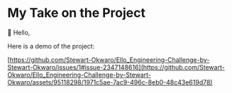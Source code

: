 # My Take on the Project

👋 Hello,

Here is a demo of the project:

[https://github.com/Stewart-Okwaro/Ello_Engineering-Challenge-by-Stewart-Okwaro/issues/1#issue-2347148616](https://github.com/Stewart-Okwaro/Ello_Engineering-Challenge-by-Stewart-Okwaro/assets/95118298/1971c5ae-7ac9-496c-8eb0-48c43e619d78)





